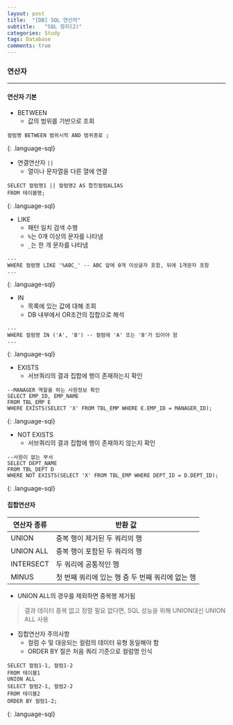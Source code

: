 ```yaml
---
layout: post
title:  "[DB] SQL 연산자"
subtitle:   "SQL 정리(2)"
categories: Study
tags: Database
comments: true
---
```


### 연산자

---



#### 연산자 기본

- BETWEEN
  - 값의 범위를 기반으로 조회

~~~
컬럼명 BETWEEN 범위시작 AND 범위종료 ;
~~~
{: .language-sql}

- 연결연산자 `||`
  - 열이나 문자열을 다른 열에 연결

~~~
SELECT 컬럼명1 || 컬럼명2 AS 합친컬럼ALIAS
FROM 테이블명;
~~~
{: .language-sql}

- LIKE
  - 패턴 일치 검색 수행
  - `%`는 0개 이상의 문자를 나타냄
  - `_`는 한 개 문자를 나타냄

~~~
...
WHERE 컬럼명 LIKE '%ABC_' -- ABC 앞에 0개 이상글자 포함, 뒤에 1개문자 포함
...
~~~
{: .language-sql}

- IN
  - 목록에 있는 값에 대해 조회
  - DB 내부에서 OR조건의 집합으로 해석

~~~
...
WHERE 컬럼명 IN ('A', 'B') -- 컬럼에 'A' 또는 'B'가 있어야 함
...
~~~
{: .language-sql}

- EXISTS
  - 서브쿼리의 결과 집합에 행이 존재하는지 확인

~~~
--MANAGER 역할을 하는 사원정보 확인
SELECT EMP_ID, EMP_NAME
FROM TBL_EMP E
WHERE EXISTS(SELECT 'X' FROM TBL_EMP WHERE E.EMP_ID = MANAGER_ID);
~~~
{: .language-sql}

- NOT EXISTS
  - 서브쿼리의 결과 집합에 행이 존재하지 않는지 확인

~~~
--사원이 없는 부서
SELECT DEPT_NAME
FROM TBL_DEPT D
WHERE NOT EXISTS(SELECT 'X' FROM TBL_EMP WHERE DEPT_ID = D.DEPT_ID);
~~~
{: .language-sql}





#### 집합연산자

| 연산자 종류    | 반환 값                          |
| --------- | ----------------------------- |
| UNION     | 중복 행이 제거된 두 쿼리의 행             |
| UNION ALL | 중복 행이 포함된 두 쿼리의 행             |
| INTERSECT | 두 쿼리에 공통적인 행                  |
| MINUS     | 첫 번째 쿼리에 있는 행 중 두 번째 쿼리에 없는 행 |

- UNION ALL의 경우를 제외하면 중복행 제거됨

> 결과 데이터 중복 없고 정렬 필요 없다면, SQL 성능을 위해 UNION대신 UNION ALL 사용 

- 집합연산자 주의사항
  - 컬럼 수 및 대응되는 컬럼의 데이터 유형 동일해야 함
  - ORDER BY 절은 처음 쿼리 기준으로 컬럼명 인식

~~~
SELECT 컬럼1-1, 컬럼1-2
FROM 테이블1
UNION ALL
SELECT 컬럼2-1, 컬럼2-2
FROM 테이블2
ORDER BY 컬럼1-2;
~~~
{: .language-sql}

